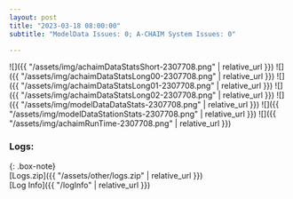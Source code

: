 ```yaml
---
layout: post
title: "2023-03-18 08:00:00"
subtitle: "ModelData Issues: 0; A-CHAIM System Issues: 0"

---
```


![]({{ "/assets/img/achaimDataStatsShort-2307708.png" | relative_url }})
![]({{ "/assets/img/achaimDataStatsLong00-2307708.png" | relative_url }})
![]({{ "/assets/img/achaimDataStatsLong01-2307708.png" | relative_url }})
![]({{ "/assets/img/achaimDataStatsLong02-2307708.png" | relative_url }})
![]({{ "/assets/img/modelDataDataStats-2307708.png" | relative_url }})
![]({{ "/assets/img/modelDataStationStats-2307708.png" | relative_url }})
![]({{ "/assets/img/achaimRunTime-2307708.png" | relative_url }})




### Logs:  
  
{: .box-note}  
[Logs.zip]({{ "/assets/other/logs.zip" | relative_url }})  
[Log Info]({{ "/logInfo" | relative_url }})  
